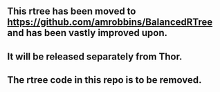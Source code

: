 ## This rtree has been moved to https://github.com/amrobbins/BalancedRTree and has been vastly improved upon.
## It will be released separately from Thor.
## The rtree code in this repo is to be removed.